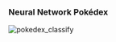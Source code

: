 ### Neural Network Pokédex
![pokedex_classify](https://user-images.githubusercontent.com/59716448/236895647-fc27340f-d575-4281-b8c2-f46bd6d88774.gif)
